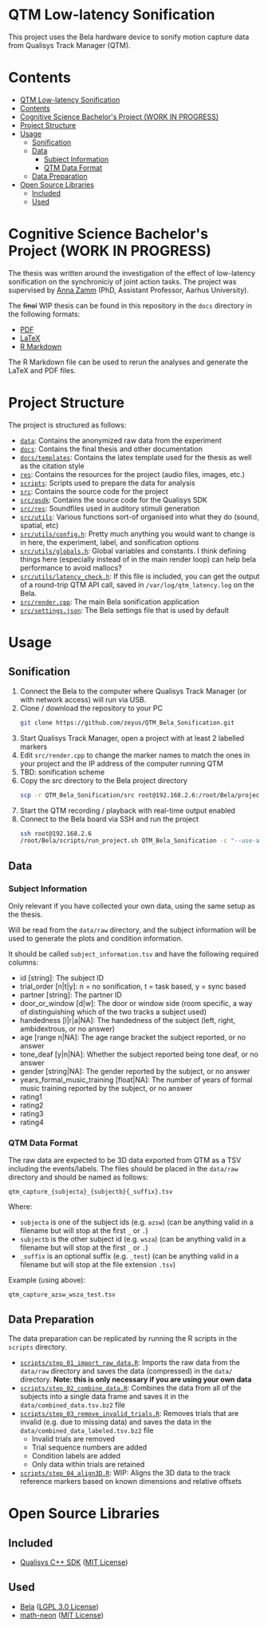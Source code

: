 # QTM Low-latency Sonification

This project uses the Bela hardware device to sonify motion capture data from Qualisys Track Manager (QTM).
# Contents

<!--ts-->
- [QTM Low-latency Sonification](#qtm-low-latency-sonification)
- [Contents](#contents)
- [Cognitive Science Bachelor's Project (WORK IN PROGRESS)](#cognitive-science-bachelors-project-work-in-progress)
- [Project Structure](#project-structure)
- [Usage](#usage)
  - [Sonification](#sonification)
  - [Data](#data)
    - [Subject Information](#subject-information)
    - [QTM Data Format](#qtm-data-format)
  - [Data Preparation](#data-preparation)
- [Open Source Libraries](#open-source-libraries)
  - [Included](#included)
  - [Used](#used)
<!--te-->

# Cognitive Science Bachelor's Project (WORK IN PROGRESS)

The thesis was written around the investigation of the effect of low-latency sonification on the synchroniciy of joint action tasks.
The project was supervised by [Anna Zamm](https://pure.au.dk/portal/en/persons/anna-zamm(34046139-7057-4cae-927d-f2458b279026).html) (PhD, Assistant Professor, Aarhus University).

The ~~final~~ WIP thesis can be found in this repository in the `docs` directory in the following formats:

- [PDF](docs/CogSci_Bachelor_Thesis.pdf)
- [LaTeX](docs/CogSci_Bachelor_Thesis.tex)
- [R Markdown](docs/CogSci_Bachelor_Thesis.Rmd)

The R Markdown file can be used to rerun the analyses and generate the LaTeX and PDF files.

# Project Structure

The project is structured as follows:

- [`data`](data): Contains the anonymized raw data from the experiment
- [`docs`](docs): Contains the final thesis and other documentation
- [`docs/templates`](docs/templates): Contains the latex template used for the thesis as well as the citation style
- [`res`](res): Contains the resources for the project (audio files, images, etc.)
- [`scripts`](scripts): Scripts used to prepare the data for analysis
- [`src`](src): Contains the source code for the project
- [`src/qsdk`](src/qsdk): Contains the source code for the Qualisys SDK
- [`src/res`](src/res): Soundfiles used in auditory stimuli generation
- [`src/utils`](src/utils): Various functions sort-of organised into what they do (sound, spatial, etc)
- [`src/utils/config.h`](src/utils/config.h): Pretty much anything you would want to change is in here, the experiment, label, and sonification options
- [`src/utils/globals.h`](src/utils/globals.h): Global variables and constants. I think defining things here (especially instead of in the main render loop) can help bela performance to avoid mallocs?
- [`src/utils/latency_check.h`](src/utils/latency_check.h): If this file is included, you can get the output of a round-trip QTM API call, saved in `/var/log/qtm_latency.log` on the Bela.
- [`src/render.cpp`](src/render.cpp): The main Bela sonification application
- [`src/settings.json`](src/settings.json): The Bela settings file that is used by default


# Usage

## Sonification

1. Connect the Bela to the computer where Qualisys Track Manager (or with network access) will run via USB.
1. Clone / download the repository to your PC
    ```sh
    git clone https://github.com/zeyus/QTM_Bela_Sonification.git
    ```
1. Start Qualisys Track Manager, open a project with at least 2 labelled markers
1. Edit `src/render.cpp` to change the marker names to match the ones in your project and the IP address of the computer running QTM
1. TBD: sonification scheme
1. Copy the src directory to the Bela project directory
    ```sh
    scp -r QTM_Bela_Sonification/src root@192.168.2.6:/root/Bela/projects/QTM_Bela_Sonification
    ```
1. Start the QTM recording / playback with real-time output enabled
1. Connect to the Bela board via SSH and run the project
    ```sh
    ssh root@192.168.2.6
    /root/Bela/scripts/run_project.sh QTM_Bela_Sonification -c "--use-analog yes --use-digital no --period 32 --high-performance-mode"
    ```

## Data

### Subject Information

Only relevant if you have collected your own data, using the same setup as the thesis.

Will be read from the `data/raw` directory, and the subject information will be used to generate the plots and condition information.

It should be called `subject_information.tsv` and have the following required columns:

- id \[string\]: The subject ID
- trial_order \[n|t|y\]: n = no sonification, t = task based, y = sync based
- partner \[string\]: The partner ID
- door_or_window \[d|w\]: The door or window side (room specific, a way of distinguishing which of the two tracks a subject used)
- handedness \[l|r|a|NA\]: The handedness of the subject (left, right, ambidextrous, or no answer)
- age \[range n|NA\]: The age range bracket the subject reported, or no answer
- tone_deaf \[y|n|NA\]: Whether the subject reported being tone deaf, or no answer
- gender \[string|NA\]: The gender reported by the subject, or no answer
- years_formal_music_training \[float|NA\]: The number of years of formal music training reported by the subject, or no answer
- rating1
- rating2
- rating3
- rating4


### QTM Data Format

The raw data are expected to be 3D data exported from QTM as a TSV including the events/labels. The files should be placed in the `data/raw` directory and should be named as follows:

```
qtm_capture_{subjecta}_{subjectb}{_suffix}.tsv
```

Where:

- `subjecta` is one of the subject ids (e.g. `azsw`) (can be anything valid in a filename but will stop at the first `_` or `.`)
- `subjectb` is the other subject id (e.g. `wsza`) (can be anything valid in a filename but will stop at the first `_` or `.`)
- `_suffix` is an optional suffix (e.g. `_test`) (can be anything valid in a filename but will stop at the file extension `.tsv`)

Example (using above):

```
qtm_capture_azsw_wsza_test.tsv
```


## Data Preparation

The data preparation can be replicated by running the R scripts in the `scripts` directory.

- [`scripts/step_01_import_raw_data.R`](scripts/step_01_import_raw_data.R): Imports the raw data from the `data/raw` directory and saves the data (compressed) in the `data/` directory. **Note: this is only necessary if you are using your own data**
- [`scripts/step_02_combine_data.R`](scripts/step_02_combine_data.R): Combines the data from all of the subjects into a single data frame and saves it in the `data/combined_data.tsv.bz2` file
- [`scripts/step_03_remove_invalid_trials.R`](scripts/step_03_remove_invalid_trials.R): Removes trials that are invalid (e.g. due to missing data) and saves the data in the `data/combined_data_labeled.tsv.bz2` file
  - Invalid trials are removed
  - Trial sequence numbers are added
  - Condition labels are added
  - Only data within trials are retained
- [`scripts/step_04_align3D.R`](scripts/step_04_align3D.R): WIP: Aligns the 3D data to the track reference markers based on known dimensions and relative offsets


# Open Source Libraries

## Included

- [Qualisys C++ SDK](https://github.com/qualisys/qualisys_cpp_sdk) ([MIT License](https://github.com/qualisys/qualisys_cpp_sdk/blob/master/LICENSE.md))

## Used

- [Bela](https://github.com/BelaPlatform/Bela) ([LGPL 3.0 License](https://github.com/BelaPlatform/Bela/blob/master/LICENSE))
- [math-neon](https://code.google.com/archive/p/math-neon/) ([MIT License](https://code.google.com/archive/p/math-neon/))
